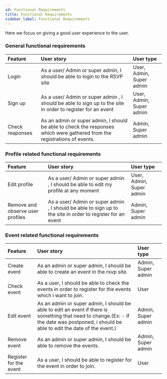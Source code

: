 ```yaml
---
id: Functional Requirements
title: Functional Requirements
sidebar_label: Functional Requirements  
---
```

Here we focus on giving a good user experience to the user.

### General functional requirements

| Feature      | User story        | User type     |
| :---        |:---      |:---    |
| Login      | As a user/ Admin or super admin, I should be able to login to the RSVP site      | User, Admin, Super admin    |
| Sign up   | As a user/ Admin or super admin , I should be able to sign up to the site in order to register for an event         | User, Admin, Super admin   |
| Check reaponses  | As an admin or super admin, I should be able to check the responses which were gathered from the registrations of events. | Admin, Super admin   

### Profile related functional requirements

| Feature      | User story        | User type     |
| :---     |:---    |:---    |
| Edit profile      | As a user/ Admin or super admin , I should be able to edit my profile at any moment     | User, Admin, Super admin    |
| Remove and observe user profiles   | As a user/ Admin or super admin , I should be able to sign up to the site in order to register for an event         | Admin, Super admin   

### Event related functional requirements

| Feature      | User story        | User type     |
| :---        | :---   | :---   |
| Create event      | As an admin or super admin, I should be able to create an event in the rsvp site.| Admin, Super admin   |
| Check event   | As a user, I should be able to check the events in order to register for the events which i want to join.        |User    |
| Edit event  | As an admin or super admin, I should be able to edit an event if there is something that need to change.(Ex: - If the date was postponed, i should be able to edit the date of the event.)  | Admin, Super admin  
| Remove event | As an admin or super admin, I should be able to remove the events. | Admin, Super admin 
| Register for the event | As a user, I should be able to register for the event in order to join. | User 